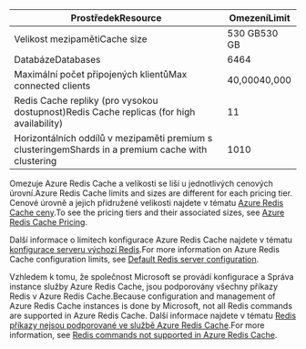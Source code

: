| <span data-ttu-id="5f8c2-101">Prostředek</span><span class="sxs-lookup"><span data-stu-id="5f8c2-101">Resource</span></span> | <span data-ttu-id="5f8c2-102">Omezení</span><span class="sxs-lookup"><span data-stu-id="5f8c2-102">Limit</span></span> |
| --- | --- |
| <span data-ttu-id="5f8c2-103">Velikost mezipaměti</span><span class="sxs-lookup"><span data-stu-id="5f8c2-103">Cache size</span></span> |<span data-ttu-id="5f8c2-104">530 GB</span><span class="sxs-lookup"><span data-stu-id="5f8c2-104">530 GB</span></span> |
| <span data-ttu-id="5f8c2-105">Databáze</span><span class="sxs-lookup"><span data-stu-id="5f8c2-105">Databases</span></span> |<span data-ttu-id="5f8c2-106">64</span><span class="sxs-lookup"><span data-stu-id="5f8c2-106">64</span></span> |
| <span data-ttu-id="5f8c2-107">Maximální počet připojených klientů</span><span class="sxs-lookup"><span data-stu-id="5f8c2-107">Max connected clients</span></span> |<span data-ttu-id="5f8c2-108">40,000</span><span class="sxs-lookup"><span data-stu-id="5f8c2-108">40,000</span></span> |
| <span data-ttu-id="5f8c2-109">Redis Cache repliky (pro vysokou dostupnost)</span><span class="sxs-lookup"><span data-stu-id="5f8c2-109">Redis Cache replicas (for high availability)</span></span> |<span data-ttu-id="5f8c2-110">1</span><span class="sxs-lookup"><span data-stu-id="5f8c2-110">1</span></span> |
| <span data-ttu-id="5f8c2-111">Horizontálních oddílů v mezipaměti premium s clusteringem</span><span class="sxs-lookup"><span data-stu-id="5f8c2-111">Shards in a premium cache with clustering</span></span> |<span data-ttu-id="5f8c2-112">10</span><span class="sxs-lookup"><span data-stu-id="5f8c2-112">10</span></span> |

<span data-ttu-id="5f8c2-113">Omezuje Azure Redis Cache a velikosti se liší u jednotlivých cenových úrovní.</span><span class="sxs-lookup"><span data-stu-id="5f8c2-113">Azure Redis Cache limits and sizes are different for each pricing tier.</span></span> <span data-ttu-id="5f8c2-114">Cenové úrovně a jejich přidružené velikosti najdete v tématu [Azure Redis Cache ceny](https://azure.microsoft.com/pricing/details/cache/).</span><span class="sxs-lookup"><span data-stu-id="5f8c2-114">To see the pricing tiers and their associated sizes, see [Azure Redis Cache Pricing](https://azure.microsoft.com/pricing/details/cache/).</span></span>

<span data-ttu-id="5f8c2-115">Další informace o limitech konfigurace Azure Redis Cache najdete v tématu [konfigurace serveru výchozí Redis](../articles/redis-cache/cache-configure.md#default-redis-server-configuration).</span><span class="sxs-lookup"><span data-stu-id="5f8c2-115">For more information on Azure Redis Cache configuration limits, see [Default Redis server configuration](../articles/redis-cache/cache-configure.md#default-redis-server-configuration).</span></span>

<span data-ttu-id="5f8c2-116">Vzhledem k tomu, že společnost Microsoft se provádí konfigurace a Správa instance služby Azure Redis Cache, jsou podporovány všechny příkazy Redis v Azure Redis Cache.</span><span class="sxs-lookup"><span data-stu-id="5f8c2-116">Because configuration and management of Azure Redis Cache instances is done by Microsoft, not all Redis commands are supported in Azure Redis Cache.</span></span> <span data-ttu-id="5f8c2-117">Další informace najdete v tématu [Redis příkazy nejsou podporované ve službě Azure Redis Cache](../articles/redis-cache/cache-configure.md#redis-commands-not-supported-in-azure-redis-cache).</span><span class="sxs-lookup"><span data-stu-id="5f8c2-117">For more information, see [Redis commands not supported in Azure Redis Cache](../articles/redis-cache/cache-configure.md#redis-commands-not-supported-in-azure-redis-cache).</span></span>

